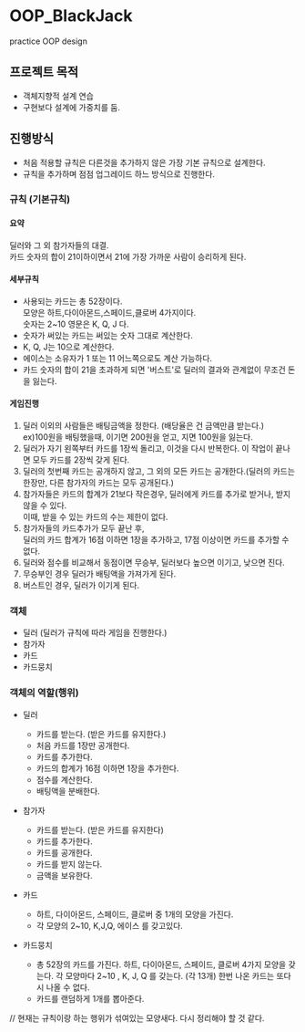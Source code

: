 # OOP_BlackJack
practice OOP design



## 프로젝트 목적
* 객체지향적 설계 연습
* 구현보다 설계에 가중치를 둠.



## 진행방식
* 처음 적용할 규칙은 다른것을 추가하지 않은 가장 기본 규칙으로 설계한다.
* 규칙을 추가하며 점점 업그레이드 하느 방식으로 진행한다.   


### 규칙 (기본규칙)
#### 요약 
딜러와 그 외 참가자들의 대결.  
카드 숫자의 합이 21이하이면서 21에 가장 가까운 사람이 승리하게 된다.    

#### 세부규칙
* 사용되는 카드는 총 52장이다.  
모양은 하트,다이아몬드,스페이드,클로버 4가지이다.  
숫자는 2~10 영문은 K, Q, J 다.
* 숫자가 써있는 카드는 써있는 숫자 그대로 계산한다.
* K, Q, J는 10으로 계산한다.
* 에이스는 소유자가 1 또는 11 어느쪽으로도 계산 가능하다.
* 카드 숫자의 합이 21을 초과하게 되면 '버스트'로 딜러의 결과와 관계없이 무조건 돈을 잃는다.


#### 게임진행 
1. 딜러 이외의 사람들은 배팅금액을 정한다. (배당율은 건 금액만큼 받는다.)  
ex)100원을 배팅했을때, 이기면 200원을 얻고, 지면 100원을 잃는다.
2. 딜러가 자기 왼쪽부터 카드를 1장씩 돌리고, 이것을 다시 반복한다. 이 작업이 끝나면 모두 카드를 2장씩 갖게 된다.
3. 딜러의 첫번째 카드는 공개하지 않고, 그 외의 모든 카드는 공개한다.(딜러의 카드는 한장만, 다른 참가자의 카드는 모두 공개된다.)
4. 참가자들은 카드의 합계가 21보다 작은경우, 딜러에게 카드를 추가로 받거나, 받지 않을 수 있다.  
이때, 받을 수 있는 카드의 수는 제한이 없다.
5. 참가자들의 카드추가가 모두 끝난 후,   
딜러의 카드 합계가 16점 이하면 1장을 추가하고, 17점 이상이면 카드를 추가할 수 없다.
6. 딜러와 점수를 비교해서 동점이면 무승부, 딜러보다 높으면 이기고, 낮으면 진다.
7. 무승부인 경우 딜러가 배팅액을 가져가게 된다.
8. 버스트인 경우, 딜러가 이기게 된다.


### 객체
* 딜러 (딜러가 규칙에 따라 게임을 진행한다.)
* 참가자
* 카드
* 카드뭉치

### 객체의 역할(행위)
* 딜러
  * 카드를 받는다. (받은 카드를 유지한다.)
  * 처음 카드를 1장만 공개한다.
  * 카드를 추가한다.
  * 카드의 합계가 16점 이하면 1장을 추가한다.
  * 점수를 계산한다.
  * 배팅액을 분배한다.
  
* 참가자
  * 카드를 받는다. (받은 카드를 유지한다)
  * 카드를 추가한다.
  * 카드를 공개한다.
  * 카드를 받지 않는다.
  * 금액을 보유한다.

* 카드
  * 하트, 다이아몬드, 스페이드, 클로버 중 1개의 모양을 가진다.
  * 각 모양의 2~10, K,J,Q, 에이스 를 갖고있다.

* 카드뭉치
  * 총 52장의 카드를 가진다.
  하트, 다이아몬드, 스페이드, 클로버 4가지 모양을 갖는다. 
  각 모양마다 2~10 , K, J, Q 를 갖는다. (각 13개)
  한번 나온 카드는 또다시 나올 수 없다.
  * 카드를 랜덤하게 1개를 뽑아준다.
  
 // 현재는 규칙이랑 하는 행위가 섞여있는 모양새다. 다시 정리해야 할 것 같다.


